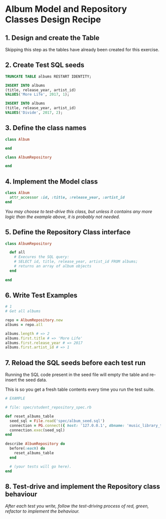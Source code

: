 # Album Model and Repository Classes Design Recipe

## 1. Design and create the Table

Skipping this step as the tables have already been created for this exercise.

## 2. Create Test SQL seeds

```sql
TRUNCATE TABLE albums RESTART IDENTITY;

INSERT INTO albums
(title, release_year, artist_id)
VALUES('More Life', 2017, 1);

INSERT INTO albums
(title, release_year, artist_id)
VALUES('Divide', 2017, 2);
```

## 3. Define the class names

```ruby
class Album

end 

class AlbumRepository

end
```

## 4. Implement the Model class

```ruby
class Album
  attr_accessor :id, :title, :release_year, :artist_id
end
```

*You may choose to test-drive this class, but unless it contains any more logic than the example above, it is probably not needed.*

## 5. Define the Repository Class interface

```ruby
class AlbumRepository

  def all 
    # Execures the SQL query:
    # SELECT id, title, release_year, artist_id FROM albums;
    # returns an array of album objects
  end
  
end
```

## 6. Write Test Examples

```ruby
# 1
# Get all albums

repo = AlbumRepository.new 
albums = repo.all

albums.length # => 2
albums.first.title # => 'More Life'
albums.first.release_year # => 2017
albums.first.artist_id # => 1
```

## 7. Reload the SQL seeds before each test run

Running the SQL code present in the seed file will empty the table and re-insert the seed data.

This is so you get a fresh table contents every time you run the test suite.

```ruby
# EXAMPLE

# file: spec/student_repository_spec.rb

def reset_albums_table
  seed_sql = File.read('spec/album_seed.sql')
  connection = PG.connect({ host: '127.0.0.1', dbname: 'music_library_test' })
  connection.exec(seed_sql)
end
  
describe AlbumRepository do
  before(:each) do 
    reset_albums_table
  end

  # (your tests will go here).
end
```

## 8. Test-drive and implement the Repository class behaviour

_After each test you write, follow the test-driving process of red, green, refactor to implement the behaviour._
